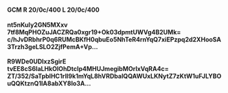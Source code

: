 #### GCM R 20/0c/400 L 20/0c/400
**nt5nKuIy2GN5MXxv**<br/>**7tf8MqPHOZuJACZRQa0xgr19+Ok03dpmtUWVg4B2UMk=**<br/>**c/hJvDRbhrP0q6RUMcBKfH0qbuEo5NhTeR4rnYqQ7xiEPzpq2d2XHooSA3Trzh3geLSLO2ZjfPemA+Vp...**<br/><br/>
**R9WDe0UDlxzSgirE**<br/>**tvEE8cS6IaLHkOlOhDtcIp4MHUJmegibMOrlxVqRA4c=**<br/>**ZT/352/SaTpblHC1rII9k1mYqL8hVRDbaIQQAWUxLKNytZ7zKtW1uFJLYBOuQQKtznQ1lA8abXY8lo3A...**